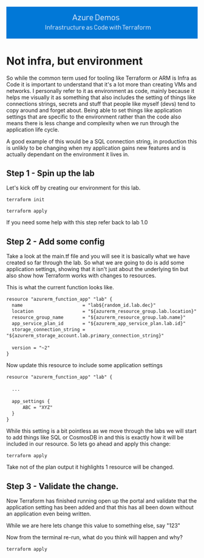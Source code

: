 ![infra as code with Terraform](/docs/images/banner.png)

# Not infra, but environment

So while the common term used for tooling like Terraform or ARM is Infra as Code it is important to understand that it's a lot more than creating VMs and networks. I personally refer to it as environment as code, mainly because it helps me visually it as something that also includes the setting of things like connections strings, secrets and stuff that people like myself (devs) tend to copy around and forget about. Being able to set things like application settings that are specific to the environment rather than the code also means there is less change and complexity when we run through the application life cycle. 

A good example of this would be a SQL connection string, in production this is unlikly to be changing when my application gains new features and is actually dependant on the environment it lives in.

## Step 1 - Spin up the lab

Let's kick off by creating our environment for this lab.

```
terraform init
```

```
terraform apply
```

If you need some help with this step refer back to lab 1.0

## Step 2 - Add some config

Take a look at the main.tf file and you will see it is basically what we have created so far through the lab. So what we are going to do is add some application settings, showing that it isn't just about the underlying tin but also show how Terraform works with changes to resources.

This is what the current function looks like. 

```
resource "azurerm_function_app" "lab" {
  name                      = "lab${random_id.lab.dec}"
  location                  = "${azurerm_resource_group.lab.location}"
  resource_group_name       = "${azurerm_resource_group.lab.name}"
  app_service_plan_id       = "${azurerm_app_service_plan.lab.id}"
  storage_connection_string = "${azurerm_storage_account.lab.primary_connection_string}"
  
  version = "~2"
}
```

Now update this resource to include some application settings

```
resource "azurerm_function_app" "lab" {
  
  ...  

  app_settings {
      ABC = "XYZ"
  }
}
```

While this setting is a bit pointless as we move through the labs we will start to add things like SQL or CosmosDB in and this is exactly how it will be included in our resource. So lets go ahead and apply this change:

```
terraform apply
```

Take not of the plan output it highlights 1 resource will be changed.

## Step 3 - Validate the change.

Now Terraform has finished running open up the portal and validate that the application setting has been added and that this has all been down without an application even being written.

While we are here lets change this value to something else, say "123"

Now from the terminal re-run, what do you think will happen and why?

```
terraform apply
```